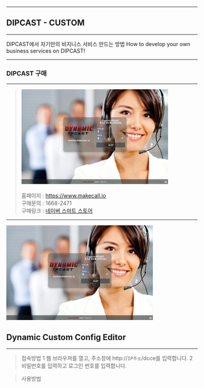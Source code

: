 ***
## DIPCAST - CUSTOM
***
DIPCAST에서 자기만의 비지니스 서비스 만드는 방법
How to develop your own business services on DIPCAST!
***

### DIPCAST 구매
***
> <img src="resources/images/login-bg.png" width="386" height="250"/><br>     
> 홈페이지 : https://www.makecall.io     
> 구매문의 : 1668-2471     
> 구매링크 : [네이버 스마트 스토어](https://smartstore.naver.com/olssoo/)     
***
<img src="resources/images/login-bg.png" width="386" height="250"/>


## Dynamic Custom Config Editor
***

> 접속방법
1 웹 브라우져를 열고, 주소창에 http://```IP주소```/dcce를 입력합니다. 
2 비밀번호를 입력하고 로그인 번호를 입력합니다.

> 사용방법


